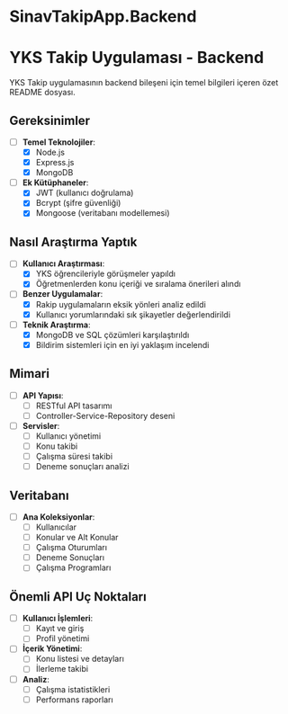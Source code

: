# SinavTakipApp.Backend
# YKS Takip Uygulaması - Backend

YKS Takip uygulamasının backend bileşeni için temel bilgileri içeren özet README dosyası.

## Gereksinimler
- [ ] **Temel Teknolojiler**:
  - [x] Node.js
  - [x] Express.js
  - [x] MongoDB

- [ ] **Ek Kütüphaneler**:
  - [x] JWT (kullanıcı doğrulama)
  - [x] Bcrypt (şifre güvenliği)
  - [x] Mongoose (veritabanı modellemesi)

## Nasıl Araştırma Yaptık

- [ ] **Kullanıcı Araştırması**:
  - [x] YKS öğrencileriyle görüşmeler yapıldı
  - [x] Öğretmenlerden konu içeriği ve sıralama önerileri alındı

- [ ] **Benzer Uygulamalar**:
  - [x] Rakip uygulamaların eksik yönleri analiz edildi
  - [x] Kullanıcı yorumlarındaki sık şikayetler değerlendirildi

- [ ] **Teknik Araştırma**:
  - [x] MongoDB ve SQL çözümleri karşılaştırıldı
  - [x] Bildirim sistemleri için en iyi yaklaşım incelendi

## Mimari

- [ ] **API Yapısı**:
  - [ ] RESTful API tasarımı
  - [ ] Controller-Service-Repository deseni

- [ ] **Servisler**:
  - [ ] Kullanıcı yönetimi
  - [ ] Konu takibi
  - [ ] Çalışma süresi takibi
  - [ ] Deneme sonuçları analizi

## Veritabanı

- [ ] **Ana Koleksiyonlar**:
  - [ ] Kullanıcılar
  - [ ] Konular ve Alt Konular
  - [ ] Çalışma Oturumları
  - [ ] Deneme Sonuçları
  - [ ] Çalışma Programları

## Önemli API Uç Noktaları

- [ ] **Kullanıcı İşlemleri**:
  - [ ] Kayıt ve giriş
  - [ ] Profil yönetimi

- [ ] **İçerik Yönetimi**:
  - [ ] Konu listesi ve detayları
  - [ ] İlerleme takibi

- [ ] **Analiz**:
  - [ ] Çalışma istatistikleri
  - [ ] Performans raporları
